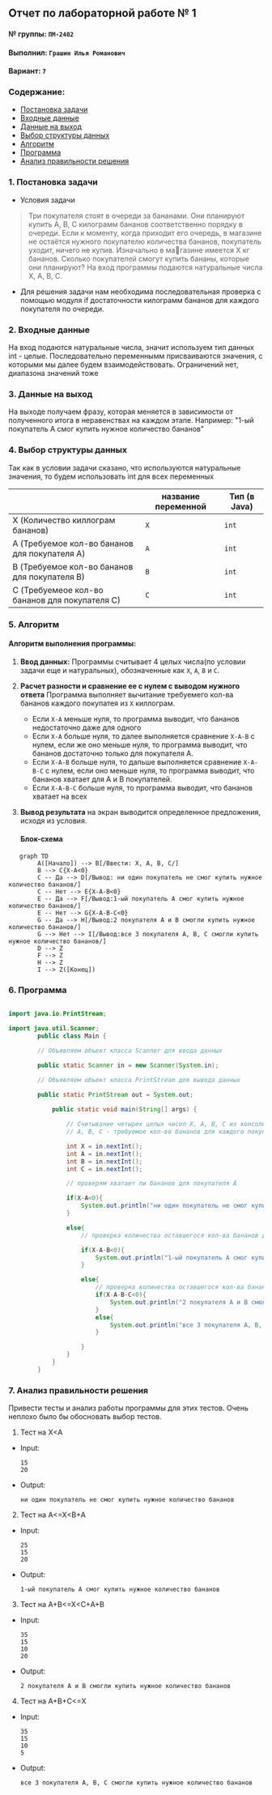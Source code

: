 

## Отчет по лабораторной работе № 1

#### № группы: `ПМ-2402`

#### Выполнил: `Грашин Илья Романович`

#### Вариант: `7`

### Cодержание:

- [Постановка задачи](#1-постановка-задачи)
- [Входные данные](#2-входные-данные)
- [Данные на выход](#3-данные-на-выход)
- [Выбор структуры данных](#4-выбор-структуры-данных)
- [Алгоритм](#5-алгоритм)
- [Программа](#6-программа)
- [Анализ правильности решения](#7-анализ-правильности-решения)

### 1. Постановка задачи

- Условия задачи

> Три покупателя стоят в очереди за бананами. Они планируют купить A, B,
C килограмм бананов соответственно порядку в очереди. Если к моменту,
когда приходит его очередь, в магазине не остаётся нужного покупателю
количества бананов, покупатель уходит, ничего не купив. Изначально в магазине имеется X кг бананов. Сколько покупателей смогут купить бананы,
которые они планируют? На вход программы подаются натуральные числа
X, A, B, C.

- Для решения задачи нам необходима последовательная проверка с помощью модуля if достаточности килограмм бананов для каждого покупателя по очереди.

### 2. Входные данные

На вход подаются натуральные числа, значит используем тип данных int - целые.
Последовательно переменнымм присваиваются значения, с которыми мы далее будем взаимодействовать.
Ограничений нет, диапазона значений тоже

### 3. Данные на выход
На выходе получаем фразу, которая меняется в зависимости от полученного итога в неравенствах на каждом этапе.
Например: "1-ый покупатель А смог купить нужное количество бананов"


### 4. Выбор структуры данных
Так как в условии задачи сказано, что используются натуральные значения, то будем использовать int для всех переменных

|                                                | название переменной | Тип (в Java) | 
|------------------------------------------------|---------------------|--------------|
| X (Количество киллограм бананов)               | `X`                 | `int`        |
| A (Требуемое кол-во бананов для покупателя А)  | `A`                 | `int`        |
| B (Требуемое кол-во бананов для покупателя B)  | `B`                 | `int`        |
| C (Требуемеое кол-во бананов для покупателя C) | `C`                 | `int`        |
### 5. Алгоритм
#### Алгоритм выполнения программы:

1. **Ввод данных:**
   Программы считывает 4 целых числа(по условии задачи еще и натуральных), обозначенные как `X`, `A`, `B` и `C`.
2. **Расчет разности и сравнение ее с нулем с выводом нужного ответа**
   Программа выполняет вычитание требуемего кол-ва бананов каждого покупатея из `X` киллограм.
    - Если `X-A` меньше нуля, то программа выводит, что бананов недостаточно даже для одного
    - Если `X-A` больше нуля, то далее выполняется сравнение `X-A-B` с нулем, если же оно меньше нуля, то программа выводит, что бананов достаточно только для покупателя А.
    - Если `X-A-B` больше нуля, то дальше выполняется сравнение `X-A-B-C` с нулем, если оно меньше нуля, то программа выводит, что бананов хватает для A и B покупателей.
    - Если `X-A-B-C` больше нуля, то программа выводит, что бананов хватает на всех
3. **Вывод результата**
   на экран выводится определенное предложения, исходя из условия.

   #### Блок-схема
```mermaid
   graph TD
        A([Начало]) --> B[/Ввести: X, A, B, C/]
        B --> C{X-A<0}
        C -- Да --> D[/Вывод: ни один покупатель не смог купить нужное количество бананов/]
        C -- Нет --> E{X-A-B<0}
        E -- Да --> F[/Вывод:1-ый покупатель А смог купить нужное количество бананов/]
        E -- Нет --> G{X-A-B-C<0}
        G -- Да --> H[/Вывод:2 покупателя А и В смогли купить нужное количество бананов/]
        G --> Нет --> I[/Вывод:все 3 покупателя А, В, С смогли купить нужное количество бананов/]
        D --> Z
        F --> Z
        H --> Z
        I --> Z([Конец])
```


### 6. Программа


```java

import java.io.PrintStream;

import java.util.Scanner;
        public class Main {

        // Объявляем объект класса Scanner для ввода данных

        public static Scanner in = new Scanner(System.in);

        // Объявляем объект класса PrintStream для вывода данных

        public static PrintStream out = System.out;
        
            public static void main(String[] args) {

                // Считывание четырех целых чисел X, A, B, C из консоли, являющемися: Х - киллограмы бананов в магазине;
                // A, B, C - требуемое кол-во бананов для каждого покупателя соотвественно

                int X = in.nextInt();
                int A = in.nextInt();
                int B = in.nextInt();
                int C = in.nextInt();

                // проверям хватает ли бананов для покупателя А

                if(X-A<0){
                    System.out.println("ни один покупатель не смог купить нужное количество бананов"); // вывод ответа при недостаточности бананов для А
                }

                else{
                    // проверка количества оставшегося кол-ва бананов для В

                    if(X-A-B<0){
                        System.out.println("1-ый покупатель А смог купить нужное количество бананов"); // вывод ответа при недостаточности бананов для В
                    }

                    else{
                        // проверка количества оставшегося кол-ва бананов для С
                        if(X-A-B-C<0){
                            System.out.println("2 покупателя А и В смогли купить нужное количество бананов"); // вывод ответа при недостаточности бананов для С
                        }
                        else{
                            System.out.println("все 3 покупателя А, В, С смогли купить нужное количество бананов"); // вывод ответа при достаточном количестве бананов
                        }

                    }
                }
            }
        }
```


### 7. Анализ правильности решения

Привести тесты и анализ работы программы для этих тестов.
Очень неплохо было бы обосновать выбор тестов.

1. Тест на X<A
- Input:
    ```
    15
    20
    ```

- Output:
    ```
    ни один покупатель не смог купить нужное количество бананов
    ```

2. Тест на A<=X<B+A

- Input:
    ```
    25
    15
    20
    ```

- Output:
    ```
   1-ый покупатель А смог купить нужное количество бананов
    ```
 3. Тест на A+B<=X<C+A+B

- Input:
    ```
    35
    15
    10
    20
    ```

- Output:
    ```
   2 покупателя А и В смогли купить нужное количество бананов
    ```
 4. Тест на A+B+С<=X

- Input:
    ```
    35
    15
    10
    5
    ```

- Output:
    ```
  все 3 покупателя А, В, С смогли купить нужное количество бананов
    ```

